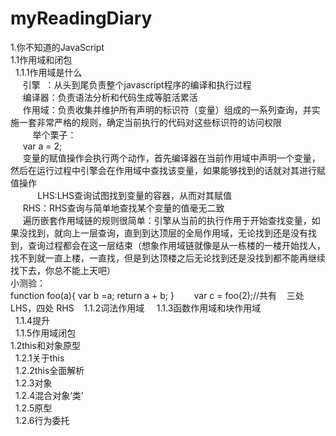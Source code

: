 # myReadingDiary
1.你不知道的JavaScript  
  1.1作用域和闭包  
    1.1.1作用域是什么  
      引擎  ：从头到尾负责整个javascript程序的编译和执行过程  
      编译器：负责语法分析和代码生成等脏活累活  
      作用域：负责收集并维护所有声明的标识符（变量）组成的一系列查询，并实施一套非常严格的规则，确定当前执行的代码对这些标识符的访问权限  
      
    举个栗子：  
      var a = 2;  
      变量的赋值操作会执行两个动作，首先编译器在当前作用域中声明一个变量，然后在运行过程中引擎会在作用域中查找该变量，如果能够找到的话就对其进行赋值操作  
       
      LHS:LHS查询试图找到变量的容器，从而对其赋值  
      RHS：RHS查询与简单地查找某个变量的值毫无二致  
      遍历嵌套作用域链的规则很简单：引擎从当前的执行作用于开始查找变量，如果没找到，就向上一层查询，直到到达顶层的全局作用域，无论找到还是没有找到，查询过程都会在这一层结束（想象作用域链就像是从一栋楼的一楼开始找人，找不到就一直上楼，一直找，但是到达顶楼之后无论找到还是没找到都不能再继续找下去，你总不能上天吧）  
小测验：  
  function foo(a){
        var b =a;
        return a + b;
        }
        var c = foo(2);//共有
    三处LHS，四处 RHS 
    1.1.2词法作用域  
    1.1.3函数作用域和块作用域  
    1.1.4提升  
    1.1.5作用域闭包  
  1.2this和对象原型  
    1.2.1关于this  
    1.2.2this全面解析  
    1.2.3对象  
    1.2.4混合对象‘类’  
    1.2.5原型  
    1.2.6行为委托  
